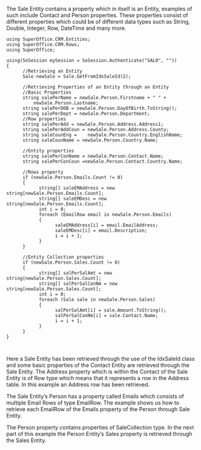 <properties date="2016-05-11"
SortOrder="62"
/>

The Sale Entity contains a property which in itself is an Entity, examples of such include Contact and Person properties. These properties consist of different properties which could be of different data types such as String, Double, Integer, Row, DateTime and many more.

 

```
using SuperOffice.CRM.Entities;
using SuperOffice.CRM.Rows;
using SuperOffice;
 
using(SoSession mySession = SoSession.Authenticate("SAL0", ""))
{
      //Retrieving an Entity
      Sale newSale = Sale.GetFromIdxSaleId(2);
 
      //Retrieving Properties of an Entity through an Entity
      //Basic Properties
      string salePerName = newSale.Person.Firstname + " " +        
          newSale.Person.Lastname;
      string salePerDOB = newSale.Person.DayOfBirth.ToString();
      string salePerDept = newSale.Person.Department;
      //Row properties
      string salePerAdd = newSale.Person.Address.Address1;
      string salePerAddCoun = newSale.Person.Address.County;
      string saleCounEng =    newSale.Person.Country.EnglishName;
      string saleCounName = newSale.Person.Country.Name;
 
      //Entity properties
      string salePerConName = newSale.Person.Contact.Name;
      string salePerConCoun =newSale.Person.Contact.Country.Name;
 
      //Rows property
      if (newSale.Person.Emails.Count != 0)
      {
            string[] saleEMAddress = new
string[newSale.Person.Emails.Count];
            string[] saleEMDesc = new    
string[newSale.Person.Emails.Count];
            int i = 0;
            foreach (EmailRow email in newSale.Person.Emails)
            {
                  saleEMAddress[i] = email.EmailAddress;
                  saleEMDesc[i] = email.Description;
                  i = i + 1;                          
            }
      }
 
      //Entity Collection properties
      if (newSale.Person.Sales.Count != 0)
      {
            string[] salPerSalAmt = new  
string[newSale.Person.Sales.Count];
            string[] salPerSalConNm = new      
string[newSale.Person.Sales.Count];
            int i = 0;
            foreach (Sale sale in newSale.Person.Sales)
            {
                  salPerSalAmt[i] = sale.Amount.ToString();
                  salPerSalConNm[i] = sale.Contact.Name;
                  i = i + 1;                           
            }
      }
}

 
```

[]() []() Here a Sale Entity has been retrieved through the use of the IdxSaleId class and some basic properties of the Contact Entity are retrieved through the Sale Entity. The Address property which is within the Contact of the Sale Entity is of Row type which means that it represents a row in the Address table. In this example an Address row has been retrieved.

The Sale Entity’s Person has a property called Emails which consists of multiple Email Rows of type EmailRow. The example shows us how to retrieve each EmailRow of the Emails property of the Person through Sale Entity.

The Person property contains properties of SaleCollection type. In the next part of this example the Person Entity’s Sales property is retrieved through the Sales Entity.
